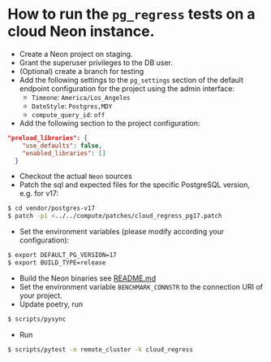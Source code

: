 # How to run the `pg_regress` tests on a cloud Neon instance.

* Create a Neon project on staging.
* Grant the superuser privileges to the DB user.
* (Optional) create a branch for testing
* Add the following settings to the `pg_settings` section of the default endpoint configuration for the project using the admin interface:
  * `Timeone`: `America/Los_Angeles`
  * `DateStyle`: `Postgres,MDY`
  * `compute_query_id`: `off`
* Add the following section to the project configuration:
```json
"preload_libraries": {
    "use_defaults": false,
    "enabled_libraries": []
  }
```
* Checkout the actual `Neon` sources
* Patch the sql and expected files for the specific PostgreSQL version, e.g. for v17:
```bash
$ cd vendor/postgres-v17
$ patch -p1 <../../compute/patches/cloud_regress_pg17.patch
```
* Set the environment variables (please modify according your configuration):
```bash
$ export DEFAULT_PG_VERSION=17
$ export BUILD_TYPE=release
```
* Build the Neon binaries see [README.md](../../README.md)
* Set the environment variable `BENCHMARK_CONNSTR` to the connection URI of your project.
* Update poetry, run
```bash
$ scripts/pysync
```
* Run 
```bash
$ scripts/pytest -m remote_cluster -k cloud_regress
```